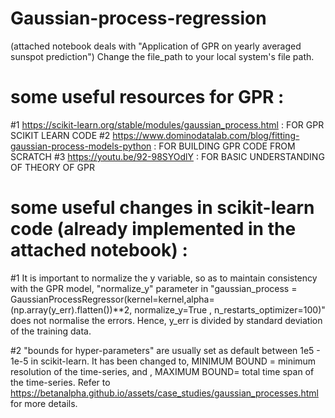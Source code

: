 # Gaussian-process-regression
(attached notebook deals with "Application of GPR on yearly averaged sunspot prediction")  Change the file_path to your local system's file path.




# some useful resources for GPR : 
#1 https://scikit-learn.org/stable/modules/gaussian_process.html                              :   FOR GPR SCIKIT LEARN CODE
#2 https://www.dominodatalab.com/blog/fitting-gaussian-process-models-python                  :   FOR BUILDING GPR CODE FROM SCRATCH 
#3 https://youtu.be/92-98SYOdlY                                                               :  FOR BASIC UNDERSTANDING OF THEORY OF GPR





# some useful changes in scikit-learn code (already implemented in the attached notebook) : 

#1   It is important to normalize the y variable, so as to maintain consistency with the GPR model, "normalize_y" parameter in "gaussian_process = GaussianProcessRegressor(kernel=kernel,alpha=          (np.array(y_err).flatten())**2, normalize_y=True , n_restarts_optimizer=100)" does not normalise the errors. Hence, y_err is divided by standard deviation of the training data.

#2   "bounds for hyper-parameters" are usually set as default between  1e5 - 1e-5  in scikit-learn. It has been changed to, MINIMUM BOUND = minimum resolution of the time-series, and , MAXIMUM           BOUND= total time span of the time-series. Refer to https://betanalpha.github.io/assets/case_studies/gaussian_processes.html  for more details.
